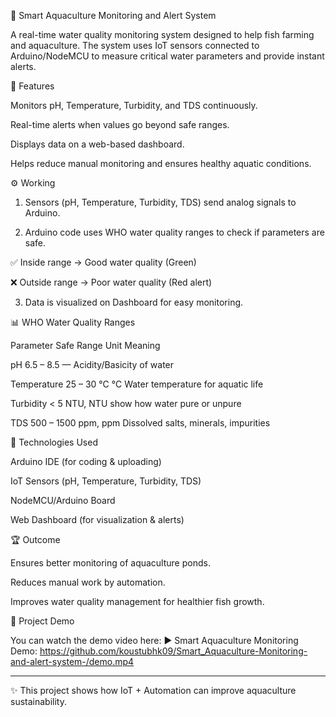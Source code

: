🌊 Smart Aquaculture Monitoring and Alert System

A real-time water quality monitoring system designed to help fish farming and aquaculture. The system uses IoT sensors connected to Arduino/NodeMCU to measure critical water parameters and provide instant alerts.


📌 Features

Monitors pH, Temperature, Turbidity, and TDS continuously.

Real-time alerts when values go beyond safe ranges.

Displays data on a web-based dashboard.

Helps reduce manual monitoring and ensures healthy aquatic conditions.


⚙️ Working 

1. Sensors (pH, Temperature, Turbidity, TDS) send analog signals to Arduino.

2. Arduino code uses WHO water quality ranges to check if parameters are safe.

✅ Inside range → Good water quality (Green)

❌ Outside range → Poor water quality (Red alert)

3. Data is visualized on Dashboard for easy monitoring.


📊 WHO Water Quality Ranges

Parameter	Safe Range	Unit	Meaning

pH	6.5 – 8.5	—	Acidity/Basicity of water

Temperature	25 – 30 °C	°C	Water temperature for aquatic life

Turbidity	< 5 NTU, NTU show how water pure or unpure 

TDS	500 – 1500 ppm,	ppm	Dissolved salts, minerals, impurities


🚀 Technologies Used

Arduino IDE (for coding & uploading)

IoT Sensors (pH, Temperature, Turbidity, TDS)

NodeMCU/Arduino Board

Web Dashboard (for visualization & alerts)


🏆 Outcome

Ensures better monitoring of aquaculture ponds.

Reduces manual work by automation.

Improves water quality management for healthier fish growth.

🎥 Project Demo

You can watch the demo video here:
▶️ Smart Aquaculture Monitoring Demo:
https://github.com/koustubhk09/Smart_Aquaculture-Monitoring-and-alert-system-/demo.mp4


-------------------------------------------------------------------------------------------------------------------------

✨ This project shows how IoT + Automation can improve aquaculture sustainability.
